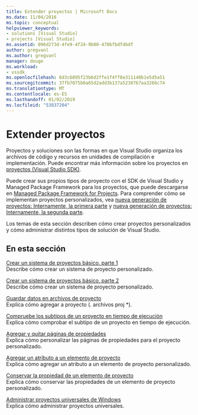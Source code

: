 ```yaml
---
title: Extender proyectos | Microsoft Docs
ms.date: 11/04/2016
ms.topic: conceptual
helpviewer_keywords:
- solutions [Visual Studio]
- projects [Visual Studio]
ms.assetid: 096d273d-4fe9-4f24-9b00-470bfbdf4bdf
author: gregvanl
ms.author: gregvanl
manager: douge
ms.workload:
- vssdk
ms.openlocfilehash: 6d3c6895f23b6d2ffe1f4ff8e311140b1e5d5a51
ms.sourcegitcommit: 37fb7075b0a65d2add3b137a5230767aa3266c74
ms.translationtype: MT
ms.contentlocale: es-ES
ms.lasthandoff: 01/02/2019
ms.locfileid: "53837204"
---
```

# <a name="extend-projects"></a>Extender proyectos
Proyectos y soluciones son las formas en que Visual Studio organiza los archivos de código y recursos en unidades de compilación e implementación. Puede encontrar más información sobre los proyectos en [proyectos (Visual Studio SDK)](../extensibility/extending-projects.md).  
  
 Puede crear sus propios tipos de proyecto con el SDK de Visual Studio y Managed Package Framework para los proyectos, que puede descargarse en [Managed Package Framework for Projects](https://github.com/tunnelvisionlabs/MPFProj10). Para comprender cómo se implementan proyectos personalizados, vea [nueva generación de proyectos: Internamente, la primera parte](../extensibility/internals/new-project-generation-under-the-hood-part-one.md) y [nueva generación de proyectos: Internamente, la segunda parte](../extensibility/internals/new-project-generation-under-the-hood-part-two.md).  
  
 Los temas de esta sección describen cómo crear proyectos personalizados y cómo administrar distintos tipos de solución de Visual Studio.  
  
## <a name="in-this-section"></a>En esta sección  
 [Crear un sistema de proyectos básico, parte 1](../extensibility/creating-a-basic-project-system-part-1.md)  
 Describe cómo crear un sistema de proyecto personalizado.  
  
 [Crear un sistema de proyectos básico, parte 2](../extensibility/creating-a-basic-project-system-part-2.md)  
 Describe cómo crear un sistema de proyecto personalizado.  
  
 [Guardar datos en archivos de proyecto](../extensibility/saving-data-in-project-files.md)  
 Explica cómo agregar a proyecto (<em>.</em> archivos proj *).  
  
 [Compruebe los subtipos de un proyecto en tiempo de ejecución](../extensibility/verifying-subtypes-of-a-project-at-run-time.md)  
 Explica cómo comprobar el subtipo de un proyecto en tiempo de ejecución.  
  
 [Agregar y quitar páginas de propiedades](../extensibility/adding-and-removing-property-pages.md)  
 Explica cómo personalizar las páginas de propiedades para el proyecto personalizado.  
  
 [Agregar un atributo a un elemento de proyecto](../extensibility/adding-an-attribute-to-a-project-item.md)  
 Explica cómo agregar un atributo a un elemento de proyecto personalizado.  
  
 [Conservar la propiedad de un elemento de proyecto](../extensibility/persisting-the-property-of-a-project-item.md)  
 Explica cómo conservar las propiedades de un elemento de proyecto personalizado.  
  
 [Administrar proyectos universales de Windows](../extensibility/managing-universal-windows-projects.md)  
 Explica cómo administrar proyectos universales.  